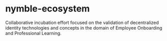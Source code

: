 # nymble-ecosystem
Collaborative incubation effort focused on the validation of decentralized identity technologies and concepts in the domain of Employee Onboarding and Professional Learning.
